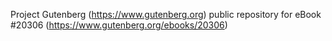 Project Gutenberg (https://www.gutenberg.org) public repository for eBook #20306 (https://www.gutenberg.org/ebooks/20306)
